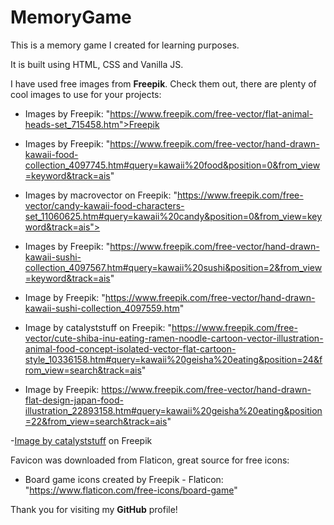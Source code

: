 # MemoryGame

This is a memory game I created for learning purposes.

It is built using HTML, CSS and Vanilla JS.

I have used free images from **Freepik**. Check them out, there are plenty of cool images to use for your projects:

- Images by Freepik: "https://www.freepik.com/free-vector/flat-animal-heads-set_715458.htm">Freepik

- Images by Freepik: "https://www.freepik.com/free-vector/hand-drawn-kawaii-food-collection_4097745.htm#query=kawaii%20food&position=0&from_view=keyword&track=ais"

- Images by macrovector on Freepik: "https://www.freepik.com/free-vector/candy-kawaii-food-characters-set_11060625.htm#query=kawaii%20candy&position=0&from_view=keyword&track=ais">

- Images by Freepik: "https://www.freepik.com/free-vector/hand-drawn-kawaii-sushi-collection_4097567.htm#query=kawaii%20sushi&position=2&from_view=keyword&track=ais"

- Image by Freepik: "https://www.freepik.com/free-vector/hand-drawn-kawaii-sushi-collection_4097559.htm"

- Image by catalyststuff on Freepik: "https://www.freepik.com/free-vector/cute-shiba-inu-eating-ramen-noodle-cartoon-vector-illustration-animal-food-concept-isolated-vector-flat-cartoon-style_10336158.htm#query=kawaii%20geisha%20eating&position=24&from_view=search&track=ais"

- Image by Freepik: https://www.freepik.com/free-vector/hand-drawn-flat-design-japan-food-illustration_22893158.htm#query=kawaii%20geisha%20eating&position=22&from_view=search&track=ais"

-<a href="https://www.freepik.com/free-vector/cute-octopus-eating-ramen-noodle-cartoon-vector-icon-illustration-animal-food-icon-concept-isolated_34737607.htm#query=kawaii%20eating%20dark&position=10&from_view=search&track=ais">Image by catalyststuff</a> on Freepik

Favicon was downloaded from Flaticon, great source for free icons:
- Board game icons created by Freepik - Flaticon: "https://www.flaticon.com/free-icons/board-game"



Thank you for visiting my **GitHub** profile!